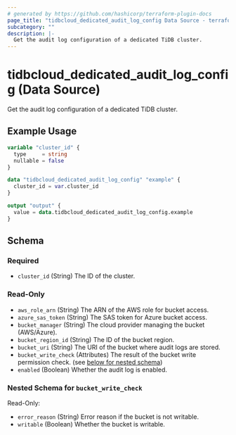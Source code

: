 ```yaml
---
# generated by https://github.com/hashicorp/terraform-plugin-docs
page_title: "tidbcloud_dedicated_audit_log_config Data Source - terraform-provider-tidbcloud"
subcategory: ""
description: |-
  Get the audit log configuration of a dedicated TiDB cluster.
---
```


# tidbcloud_dedicated_audit_log_config (Data Source)

Get the audit log configuration of a dedicated TiDB cluster.

## Example Usage

```terraform
variable "cluster_id" {
  type     = string
  nullable = false
}

data "tidbcloud_dedicated_audit_log_config" "example" {
  cluster_id = var.cluster_id
}

output "output" {
  value = data.tidbcloud_dedicated_audit_log_config.example
}
```

<!-- schema generated by tfplugindocs -->
## Schema

### Required

- `cluster_id` (String) The ID of the cluster.

### Read-Only

- `aws_role_arn` (String) The ARN of the AWS role for bucket access.
- `azure_sas_token` (String) The SAS token for Azure bucket access.
- `bucket_manager` (String) The cloud provider managing the bucket (AWS/Azure).
- `bucket_region_id` (String) The ID of the bucket region.
- `bucket_uri` (String) The URI of the bucket where audit logs are stored.
- `bucket_write_check` (Attributes) The result of the bucket write permission check. (see [below for nested schema](#nestedatt--bucket_write_check))
- `enabled` (Boolean) Whether the audit log is enabled.

<a id="nestedatt--bucket_write_check"></a>
### Nested Schema for `bucket_write_check`

Read-Only:

- `error_reason` (String) Error reason if the bucket is not writable.
- `writable` (Boolean) Whether the bucket is writable.
